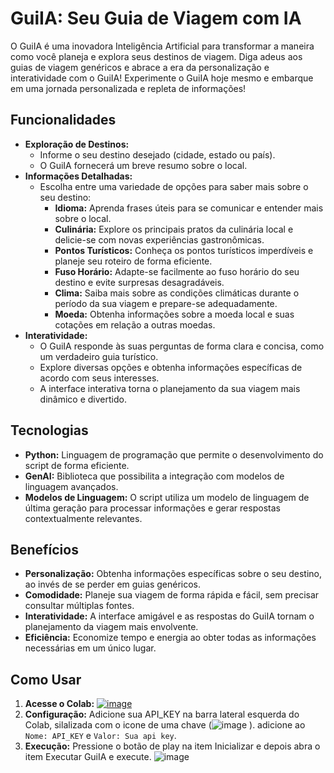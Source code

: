 # GuiIA: Seu Guia de Viagem com IA 

O GuiIA é uma inovadora Inteligência Artificial para transformar a maneira como você planeja e explora seus destinos de viagem. Diga adeus aos guias de viagem genéricos e abrace a era da personalização e interatividade com o GuiIA!
Experimente o GuiIA hoje mesmo e embarque em uma jornada personalizada e repleta de informações!

## Funcionalidades

* **Exploração de Destinos:** 
    * Informe o seu destino desejado (cidade, estado ou país).
    * O GuiIA fornecerá um breve resumo sobre o local.
* **Informações Detalhadas:** 
    * Escolha entre uma variedade de opções para saber mais sobre o seu destino:
        * **Idioma:** Aprenda frases úteis para se comunicar e entender mais sobre o local.
        * **Culinária:** Explore os principais pratos da culinária local e delicie-se com novas experiências gastronômicas.
        * **Pontos Turísticos:** Conheça os pontos turísticos imperdíveis e planeje seu roteiro de forma eficiente.
        * **Fuso Horário:** Adapte-se facilmente ao fuso horário do seu destino e evite surpresas desagradáveis.
        * **Clima:** Saiba mais sobre as condições climáticas durante o período da sua viagem e prepare-se adequadamente.
        * **Moeda:** Obtenha informações sobre a moeda local e suas cotações em relação a outras moedas.
* **Interatividade:**
    * O GuiIA responde às suas perguntas de forma clara e concisa, como um verdadeiro guia turístico.
    * Explore diversas opções e obtenha informações específicas de acordo com seus interesses.
    * A interface interativa torna o planejamento da sua viagem mais dinâmico e divertido. 

## Tecnologias

* **Python:** Linguagem de programação que permite o desenvolvimento do script de forma eficiente.
* **GenAI:** Biblioteca que possibilita a integração com modelos de linguagem avançados.
* **Modelos de Linguagem:** O script utiliza um modelo de linguagem de última geração para processar informações e gerar respostas contextualmente relevantes. 

## Benefícios

* **Personalização:** Obtenha informações específicas sobre o seu destino, ao invés de se perder em guias genéricos.
* **Comodidade:** Planeje sua viagem de forma rápida e fácil, sem precisar consultar múltiplas fontes.
* **Interatividade:** A interface amigável e as respostas do GuiIA tornam o planejamento da viagem mais envolvente.
* **Eficiência:** Economize tempo e energia ao obter todas as informações necessárias em um único lugar.

## Como Usar

1. **Acesse o Colab:** [![image](https://github.com/Juliaocmc/GuiIA/assets/70494091/7b201a91-8724-4d10-aaf8-36a55c0b8bdb)
](https://colab.research.google.com/drive/1sBp-gvcbf-WJsXa9OiE-T0DPdkiAtYZH#scrollTo=PcjYZODShI3D)
2. **Configuração:** Adicione sua API_KEY na barra lateral esquerda do Colab, silalizada com o icone de uma chave (![image](https://github.com/Juliaocmc/GuiIA/assets/70494091/660d4db5-b5c6-4a4e-a596-d3e9cc7ce9bc)
). adicione ao `Nome: API_KEY` e `Valor: Sua api key`.
3. **Execução:** Pressione o botão de play na item Inicializar e depois abra o item Executar GuiIA e execute.
![image](https://github.com/Juliaocmc/GuiIA/assets/70494091/55eaaa20-c4b6-4f66-961b-9a8e81b11863)


